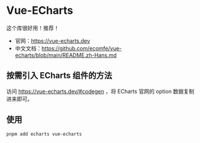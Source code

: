 # Vue-ECharts

这个库很好用！推荐！

- 官网：https://vue-echarts.dev
- 中文文档：https://github.com/ecomfe/vue-echarts/blob/main/README.zh-Hans.md

## 按需引入 ECharts 组件的方法

访问 https://vue-echarts.dev/#codegen ，将 ECharts 官网的 option 数据复制进来即可。

## 使用

```sh
pnpm add echarts vue-echarts
```



